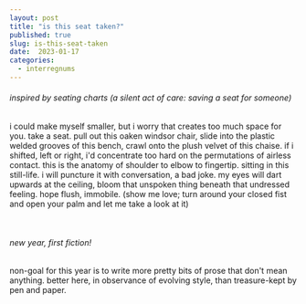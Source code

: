 ```yaml
---
layout: post
title: "is this seat taken?"
published: true
slug: is-this-seat-taken
date:  2023-01-17
categories:
  - interregnums
---
```


###### inspired by seating charts (a silent act of care: saving a seat for someone)

i could make myself smaller, but i worry that creates too much space for you. take a seat. pull out this oaken windsor chair, slide into the plastic welded grooves of this bench, crawl onto the plush velvet of this chaise. if i shifted, left or right, i'd concentrate too hard on the permutations of airless contact. this is the anatomy of shoulder to elbow to fingertip. sitting in this still-life. i will puncture it with conversation, a bad joke. my eyes will dart upwards at the ceiling, bloom that unspoken thing beneath that undressed feeling. hope flush, immobile. (show me love; turn around your closed fist and open your palm and let me take a look at it)

<br />


###### new year, first fiction! 
non-goal for this year is to write more pretty bits of prose that don't mean anything. better here, in observance of evolving style, than treasure-kept by pen and paper.

